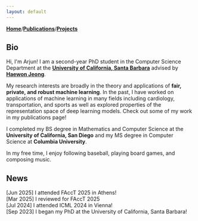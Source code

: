 ```yaml
---
layout: default
---
```


[**Home**](index.md)/[**Publications**](publications.md)/[**Projects**](projects.md)

## Bio

Hi, I'm Arjun! I am a second-year PhD student in the Computer Science Department at the **[University of California, Santa Barbara](https://www.ucsb.edu/)** advised by **[Haewon Jeong](https://www.haewonjeong.com/)**.

My research interests are broadly in the theory and applications of **fair, private, and robust machine learning**. In the past, I have worked on applications of machine learning in many fields including cardiology, transportation, and sports as well as explored properties of the representation space of deep learning models. Check out some of my work in my publications page!

I completed my BS degree in Mathematics and Computer Science at the **University of California, San Diego** and my MS degree in Computer Science at **Columbia University**.

In my free time, I enjoy following baseball, playing board games, and composing music.


## News
[Jun 2025] I attended FAccT 2025 in Athens!  
[Mar 2025] I reviewed for FAccT 2025  
[Jul 2024] I attended ICML 2024 in Vienna!   
[Sep 2023] I began my PhD at the University of California, Santa Barbara!
